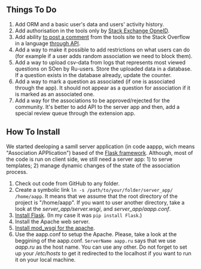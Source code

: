 ## Things To Do

  1. Add ORM and a basic user's data and users' activity history.
  2. Add authorisation in the tools only by [Stack Exchange OpneID](https://openid.stackexchange.com/).
  3. Add ability [to post a comment](https://api.stackexchange.com/docs/create-comment) from the tools site to the Stack Overflow in a language [through API](https://api.stackexchange.com/docs/write).
  4. Add a way to make it possible to add restrictions on what users can do (for example if a user adds random association we need to block them).
  5. Add a way to upload csv-data from logs that represents most viewed questions on SOen by Ru-users. Store the uploaded data in a database. If a question exists in the database already, update the counter.
  6. Add a way to mark a question as associated (if one is associated through the app). It should not appear as a question for association if it is marked as an associated one.
  7. Add a way for the associations to be approved/rejected for the community. It's better to add API to the server app and then, add a special review queue through the extension app.

## How To Install

We started deeloping a samll server application (in code aappp, wich means "Association APPlication") based of the [Flask framework](http://flask.pocoo.org/). Although, most of the code is run on client side, we still need a server app: 1) to serve templates; 2) manage dynamic changes of the state of the association process.

1. Check out code from GitHub to any folder.
2. Create a symbolic link `ln -s /path/to/your/folder/server_app/ /home/aapp`. It means that we assume that the root directory of the project is "/home/aapp". If you want to user another directory, take a look at the *server_app/server.wsgi*, and *server_app/aapp.conf*.
3. [Install Flask](http://flask.pocoo.org/docs/0.12/installation/). (In my case it was `pip install Flask`.)
4. Install the Apache web server.
5. [Install mod_wsgi for the apache](http://flask.pocoo.org/docs/0.12/deploying/mod_wsgi/).
6. Use the aapp.conf to setup the Apache. Please, take a look at the beggining of the aapp.conf. `ServerName aapp.ru` says that we use *aapp.ru* as the host name. You can use any other. Do not forget to set up your */etc/hosts* to get it redirected to the localhost if you want to run it on your local machine.
